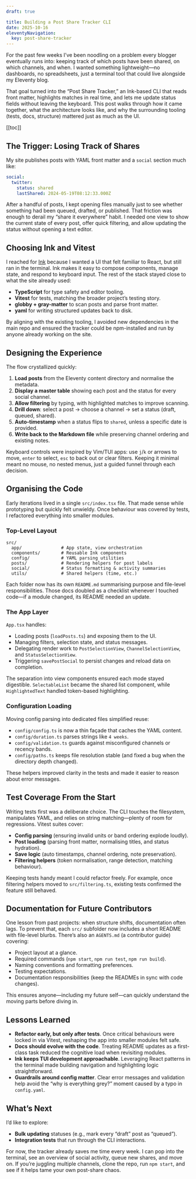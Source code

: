 ```yaml
---
draft: true

title: Building a Post Share Tracker CLI
date: 2025-10-16
eleventyNavigation:
  key: post-share-tracker
---
```


For the past few weeks I’ve been noodling on a problem every blogger eventually runs into: keeping track of which posts have been shared, on which channels, and when. I wanted something lightweight—no dashboards, no spreadsheets, just a terminal tool that could live alongside my Eleventy blog.

That goal turned into the “Post Share Tracker,” an Ink-based CLI that reads front matter, highlights matches in real time, and lets me update status fields without leaving the keyboard. This post walks through how it came together, what the architecture looks like, and why the surrounding tooling (tests, docs, structure) mattered just as much as the UI.

[[toc]]

## The Trigger: Losing Track of Shares

My site publishes posts with YAML front matter and a `social` section much like:

```yaml
social:
  twitter:
    status: shared
    lastShared: 2024-05-19T08:12:33.000Z
```

After a handful of posts, I kept opening files manually just to see whether something had been queued, drafted, or published. That friction was enough to derail my “share it everywhere” habit. I needed one view to show the current state of every post, offer quick filtering, and allow updating the status without opening a text editor.

## Choosing Ink and Vitest

I reached for [Ink](https://github.com/vadimdemedes/ink) because I wanted a UI that felt familiar to React, but still ran in the terminal. Ink makes it easy to compose components, manage state, and respond to keyboard input. The rest of the stack stayed close to what the site already used:

- **TypeScript** for type safety and editor tooling.
- **Vitest** for tests, matching the broader project’s testing story.
- **globby + gray-matter** to scan posts and parse front matter.
- **yaml** for writing structured updates back to disk.

By aligning with the existing tooling, I avoided new dependencies in the main repo and ensured the tracker could be npm-installed and run by anyone already working on the site.

## Designing the Experience

The flow crystallized quickly:

1. **Load posts** from the Eleventy content directory and normalise the metadata.
2. **Display a master table** showing each post and the status for every social channel.
3. **Allow filtering** by typing, with highlighted matches to improve scanning.
4. **Drill down**: select a post → choose a channel → set a status (draft, queued, shared).
5. **Auto-timestamp** when a status flips to `shared`, unless a specific date is provided.
6. **Write back to the Markdown file** while preserving channel ordering and existing notes.

Keyboard controls were inspired by Vim/TUI apps: use `j`/`k` or arrows to move, `enter` to select, `esc` to back out or clear filters. Keeping it minimal meant no mouse, no nested menus, just a guided funnel through each decision.

## Organising the Code

Early iterations lived in a single `src/index.tsx` file. That made sense while prototyping but quickly felt unwieldy. Once behaviour was covered by tests, I refactored everything into smaller modules.

### Top-Level Layout

```
src/
  app/               # App state, view orchestration
  components/        # Reusable Ink components
  config/            # YAML parsing utilities
  posts/             # Rendering helpers for post labels
  social/            # Status formatting & activity summaries
  utils/             # Shared helpers (time, etc.)
```

Each folder now has its own `README.md` summarising purpose and file-level responsibilities. Those docs doubled as a checklist whenever I touched code—if a module changed, its README needed an update.

### The App Layer

`App.tsx` handles:
- Loading posts (`loadPosts.ts`) and exposing them to the UI.
- Managing filters, selection state, and status messages.
- Delegating render work to `PostSelectionView`, `ChannelSelectionView`, and `StatusSelectionView`.
- Triggering `savePostSocial` to persist changes and reload data on completion.

The separation into view components ensured each mode stayed digestible. `SelectableList` became the shared list component, while `HighlightedText` handled token-based highlighting.

### Configuration Loading

Moving config parsing into dedicated files simplified reuse:

- `config/config.ts` is now a thin façade that caches the YAML content.
- `config/duration.ts` parses strings like `4 weeks`.
- `config/validation.ts` guards against misconfigured channels or recency bands.
- `config/paths.ts` keeps file resolution stable (and fixed a bug when the directory depth changed).

These helpers improved clarity in the tests and made it easier to reason about error messages.

## Test Coverage From the Start

Writing tests first was a deliberate choice. The CLI touches the filesystem, manipulates YAML, and relies on string matching—plenty of room for regressions. Vitest suites cover:

- **Config parsing** (ensuring invalid units or band ordering explode loudly).
- **Post loading** (parsing front matter, normalising titles, and status hydration).
- **Save logic** (auto timestamps, channel ordering, note preservation).
- **Filtering helpers** (token normalisation, range detection, matching behaviour).

Keeping tests handy meant I could refactor freely. For example, once filtering helpers moved to `src/filtering.ts`, existing tests confirmed the feature still behaved.

## Documentation for Future Contributors

One lesson from past projects: when structure shifts, documentation often lags. To prevent that, each `src/` subfolder now includes a short README with file-level blurbs. There’s also an `AGENTS.md` (a contributor guide) covering:

- Project layout at a glance.
- Required commands (`npm start`, `npm run test`, `npm run build`).
- Naming conventions and formatting preferences.
- Testing expectations.
- Documentation responsibilities (keep the READMEs in sync with code changes).

This ensures anyone—including my future self—can quickly understand the moving parts before diving in.

## Lessons Learned

- **Refactor early, but only after tests**. Once critical behaviours were locked in via Vitest, reshaping the app into smaller modules felt safe.
- **Docs should evolve with the code**. Treating README updates as a first-class task reduced the cognitive load when revisiting modules.
- **Ink keeps TUI development approachable**. Leveraging React patterns in the terminal made building navigation and highlighting logic straightforward.
- **Guardrails around config matter**. Clear error messages and validation help avoid the “why is everything grey?” moment caused by a typo in `config.yaml`.

## What’s Next

I’d like to explore:
- **Bulk updating** statuses (e.g., mark every “draft” post as “queued”).
- **Integration tests** that run through the CLI interactions.

For now, the tracker already saves me time every week. I can pop into the terminal, see an overview of social activity, queue new shares, and move on. If you’re juggling multiple channels, clone the repo, run `npm start`, and see if it helps tame your own post-share chaos.

